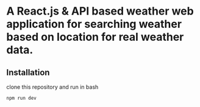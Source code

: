 # A React.js & API based weather web application for searching weather based on location for real weather data.

## Installation
clone this repository and run in bash

` npm run dev `
